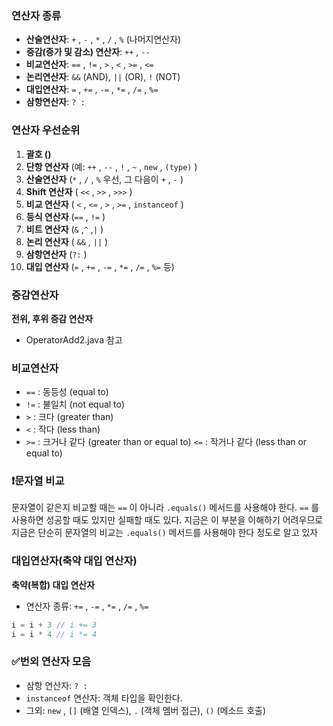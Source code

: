 ### 연산자 종류

- **산술연산자**: `+` , `-` , `*` , `/` , `%` (나머지연산자)
- **증감(증가 및 감소) 연산자**: `++` , `--` 
- **비교연산자**: `==` , `!=` , `>` , `<` , `>=` , `<=`
- **논리연산자**: `&&` (AND), `||` (OR), `!` (NOT) 
- **대입연산자**: `=` , `+=` , `-=` , `*=` , `/=` , `%=`
- **삼항연산자**: `? :`

### 연산자 우선순위

1. **괄호 ()**
2. **단항 연산자** (예: `++` , `--` , `!` , `~` , `new` , `(type)` )
3. **산술연산자** (`*` , `/` , `%` 우선, 그 다음이 `+` , `-` )
4. **Shift 연산자** ( `<<` , `>>` , `>>>` )
5. **비교 연산자** ( `<` , `<=` , `>` , `>=` , `instanceof` )
6. **등식 연산자** (`==` , `!=` )
7. **비트 연산자** (`&` ,`^` ,`|` )
8. **논리 연산자** ( `&&` , `||` )
9. **삼항연산자** (`?:` )
10. **대입 연산자** (`=` , `+=` , `-=` , `*=` , `/=` , `%=` 등)

### 증감연산자

**전위, 후위 증감 연산자**
- OperatorAdd2.java 참고

### 비교연산자

- `==` : 동등성 (equal to)
- `!=` : 불일치 (not equal to)
- `>` : 크다 (greater than)
- `<` : 작다 (less than)
- `>=` : 크거나 같다 (greater than or equal to) `<=` : 작거나 같다 (less than or equal to)

### ❗️문자열 비교

문자열이 같은지 비교할 때는 `==` 이 아니라 `.equals()` 메서드를 사용해야 한다. `==` 를 사용하면 성공할 때도 있지만 실패할 때도 있다. 지금은 이 부분을 이해하기 어려우므로 지금은 단순히 문자열의 비교는 `.equals()` 메서드를 사용해야 한다 정도로 알고 있자

### 대입연산자(축약 대입 연산자)

**축약(복합) 대입 연산자**
- 연산자 종류: `+=` , `-=` , `*=` , `/=` , `%=`

```Java
i = i + 3 // i += 3
i = i * 4 // i *= 4
```

### ✅번외 연산자 모음

- 삼항 연산자: `? :`
- `instanceof` 연산자: 객체 타입을 확인한다.
- 그외: `new` , `[]` (배열 인덱스), `.` (객체 멤버 접근), `()` (메소드 호출)
